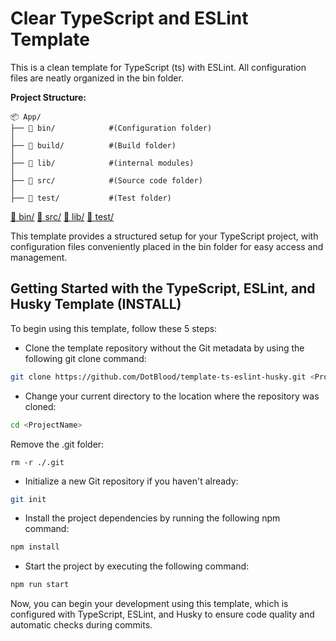 # Clear TypeScript and ESLint Template

This is a clean template for TypeScript (ts) with ESLint. All configuration files are neatly organized in the bin folder.

**Project Structure:**

```
📦 App/
├── 📂 bin/            #(Configuration folder)
│
├── 📂 build/          #(Build folder)
│
├── 📂 lib/            #(internal modules)
│
├── 📂 src/            #(Source code folder)
│
├── 📂 test/           #(Test folder)
```
[📂 bin/](https://github.com/DotBlood/template-ts-eslint-husky/tree/master/bin)
[📂 src/](https://github.com/DotBlood/template-ts-eslint-husky/tree/master/src)
[📂 lib/](https://github.com/DotBlood/template-ts-eslint-husky/tree/master/lib)
[📂 test/](https://github.com/DotBlood/template-ts-eslint-husky/tree/master/test)

This template provides a structured setup for your TypeScript project, with configuration files conveniently placed in the bin folder for easy access and management.

## Getting Started with the TypeScript, ESLint, and Husky Template (INSTALL)

To begin using this template, follow these 5 steps:

- Clone the template repository without the Git metadata by using the following git clone command:
``` bash
git clone https://github.com/DotBlood/template-ts-eslint-husky.git <ProjectName>
```

- Change your current directory to the location where the repository was cloned:
``` bash
cd <ProjectName>
```

Remove the .git folder:
```
rm -r ./.git 
```

- Initialize a new Git repository if you haven't already:
``` bash
git init
```

- Install the project dependencies by running the following npm command:
``` bash
npm install
```

- Start the project by executing the following command:
``` bash
npm run start
```

Now, you can begin your development using this template, which is configured with TypeScript, ESLint, and Husky to ensure code quality and automatic checks during commits.
